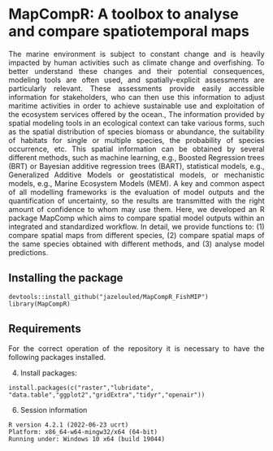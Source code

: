# MapCompR: A toolbox to analyse and compare spatiotemporal maps
<p align="justify">
The marine environment is subject to constant change and is heavily impacted by human activities such as climate change and overfishing. To better understand these changes and their potential consequences, modeling tools are often used, and spatially-explicit assessments are particularly relevant. These assessments provide easily accessible information for stakeholders, who can then use this information to adjust maritime activities in order to achieve sustainable use and exploitation of the ecosystem services offered by the ocean., The information provided by spatial modeling tools in an ecological context can take various forms, such as the spatial distribution of species biomass or abundance, the suitability of habitats for single or multiple species, the probability of species occurrence, etc. This spatial information can be obtained by several different methods, such as machine learning, e.g., Boosted Regression trees (BRT) or Bayesian additive regression trees (BART), statistical models, e.g., Generalized Additive Models or geostatistical models, or mechanistic models, e.g., Marine Ecosystem Models (MEM). A key and common aspect of all modelling frameworks is the evaluation of model outputs and the quantification of uncertainty, so the results are transmitted with the right amount of confidence to whom may use them. Here, we developed an R package MapComp which aims to compare spatial model outputs within an integrated and standardized workflow. In detail, we provide functions to: (1) compare spatial maps from different species, (2) compare spatial maps of the same species obtained with different methods, and (3) analyse model predictions.

## Installing the package
```
devtools::install_github("jazelouled/MapCompR_FishMIP")
library(MapCompR)
```

## Requirements  

<p align="justify">
For the correct operation of the repository it is necessary to have the following packages installed.

4. Install packages:

```  
install.packages(c("raster","lubridate", "data.table","ggplot2","gridExtra","tidyr","openair")) 
```

6. Session information
 ```
R version 4.2.1 (2022-06-23 ucrt)
Platform: x86_64-w64-mingw32/x64 (64-bit)
Running under: Windows 10 x64 (build 19044)
 ```

